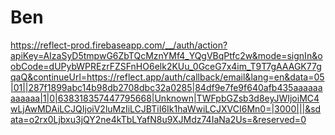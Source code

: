 # Ben

https://reflect-prod.firebaseapp.com/__/auth/action?apiKey=AIzaSyD5tmpwG6ZbTQcMznYMf4_YQgVBqPtfc2w&mode=signIn&oobCode=dUPybWPREzrFZSFnHO6elk2KUu_0GceG7x4im_T9T7gAAAGK77gqaQ&continueUrl=https://reflect.app/auth/callback/email&lang=en&data=05|01||287f1899abc14b98db2708dbc32a0285|84df9e7fe9f640afb435aaaaaaaaaaaa|1|0|638318357447795668|Unknown|TWFpbGZsb3d8eyJWIjoiMC4wLjAwMDAiLCJQIjoiV2luMzIiLCJBTiI6Ik1haWwiLCJXVCI6Mn0=|3000|||&sdata=o2rx0Ljbxu3jQY2ne4kTbLYafN8u9XJMdz74IaNa2Us=&reserved=0